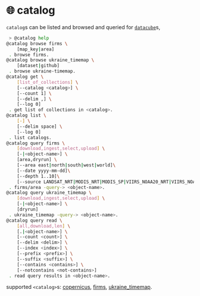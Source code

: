 # 🌐 catalog

`catalog`s can be listed and browsed and queried for [`datacube`](../datacube/)s,

```bash
 > @catalog help
@catalog browse firms \
	[map_key|area]
 . browse firms.
@catalog browse ukraine_timemap \
	[dataset|github]
 . browse ukraine-timemap.
@catalog get \
	[list_of_collections] \
	[--catalog <catalog>] \
	[--count 1] \
	[--delim ,] \
	[--log 0]
 . get list of collections in <catalog>.
@catalog list \
	[-] \
	[--delim space] \
	[--log 0]
 . list catalogs.
@catalog query firms \
	[download,ingest,select,upload] \
	[-|<object-name>] \
	[area,dryrun] \
	[--area east|north|south|west|world]\
	[--date yyyy-mm-dd]\
	[--depth 1..10]\
	[--source LANDSAT_NRT|MODIS_NRT|MODIS_SP|VIIRS_NOAA20_NRT|VIIRS_NOAA21_NRT|VIIRS_SNPP_NRT|VIIRS_SNPP_SP]
 . firms/area -query-> <object-name>.
@catalog query ukraine_timemap \
	[download,ingest,select,upload] \
	[-|<object-name>] \
	[dryrun]
 . ukraine_timemap -query-> <object-name>.
@catalog query read \
	[all,download,len] \
	[.|<object-name>] \
	[--count <count>] \
	[--delim <delim>] \
	[--index <index>] \
	[--prefix <prefix>] \
	[--suffix <suffix>] \
	[--contains <contains>] \
	[--notcontains <not-contains>]
 . read query results in <object-name>.
```

supported `<catalog>`s: [copernicus](./copernicus/), [firms](./firms/), [ukraine_timemap](./ukraine_timemap/).
